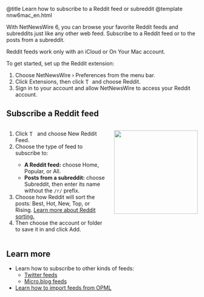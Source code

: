 @title Learn how to subscribe to a Reddit feed or subreddit
@template nnw6mac_en.html

With NetNewsWire 6, you can browse your favorite Reddit feeds and subreddits just like any other web feed. Subscribe to a Reddit feed or to the posts from a subreddit.

Reddit feeds work only with an iCloud or On Your Mac account.

To get started, set up the Reddit extension:

1. Choose NetNewsWire › Preferences from the menu bar.
2. Click Extensions, then click <img style="height: 1em; vertical-align: -0.1em;" src="../../../images/mac-icon_plus.png" alt="The plus button"> and choose Reddit.
3. Sign in to your account and allow NetNewsWire to access your Reddit account.


Subscribe a Reddit feed
-----------------------

<div class="columns">
<div class="column-left">
	<ol>
		<li>Click <img style="height: 1.2em; vertical-align: -0.25em;" src="../../../images/mac-icon_plus_toolbar.png" alt="The plus button"> and choose New Reddit Feed.</li>
		<li>Choose the type of feed to subscribe to:</li>
			<ul>
				<li><strong>A Reddit feed:</strong> choose Home, Popular, or All.</li>
				<li><strong>Posts from a subreddit:</strong> choose Subreddit, then enter its name without the <code>/r/</code> prefix.</li>
			</ul>
		<li>Choose how Reddit will sort the posts: Best, Hot, New, Top, or Rising. <a href="https://www.reddit.com/r/TheoryOfReddit/comments/1y8rst/">Learn more about Reddit sorting.</a></li>
		<li>Then choose the account or folder to save it in and click Add.</li>
	</ol>
</div>

<div class="column-right">
	<p><img class="round shadow" src="../../../images/mac-en-add_reddit_feed.png" width="220" alt="" /></p>
</div>
</div>


Learn more
----------

* Learn how to subscribe to other kinds of feeds:
  * [Twitter feeds](twitter-feeds.html)
  * [Micro.blog feeds](micro-blog-feeds.html)
* [Learn how to import feeds from OPML](import-opml.html)
